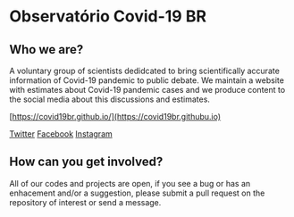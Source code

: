 # Observatório Covid-19 BR


## Who we are?

A voluntary group of scientists dedidcated to bring scientifically accurate information of Covid-19 pandemic to public debate. 
We maintain a website with estimates about Covid-19 pandemic cases and we produce content to the social media about this discussions and estimates.

[https://covid19br.github.io/](https://covid19br.githubu.io)

[Twitter](https://www.twitter.com/obscovid19br)
[Facebook](https://www.facebook.com/obscovid19br)
[Instagram](https://www.instagram.com/obscovid19br)

## How can you get involved?

All of our codes and projects are open, if you see a bug or has an enhacement and/or a suggestion, 
please submit a pull request on the repository of interest or send a message.
